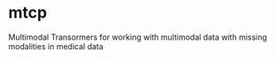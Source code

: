 # mtcp
Multimodal Transormers for working with multimodal data with missing modalities in medical data
